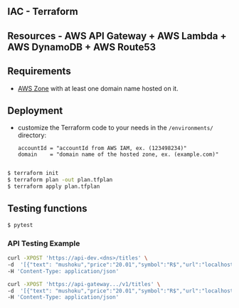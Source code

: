 ## IAC - Terraform
## Resources - AWS API Gateway + AWS Lambda + AWS DynamoDB + AWS Route53

## Requirements
- [AWS Zone](https://aws.amazon.com/route53/pricing/zone-pricing/) with at least one domain name hosted on it.

## Deployment
- customize the Terraform code to your needs in the `/environments/` directory:
  ```HCL
  accountId = "accountId from AWS IAM, ex. (123498234)"
  domain    = "domain name of the hosted zone, ex. (example.com)"
  ```
  ```
```bash
$ terraform init
$ terraform plan -out plan.tfplan
$ terraform apply plan.tfplan
```

## Testing functions
```bash
$ pytest
```

### API Testing Example

```bash
curl -XPOST 'https://api-dev.<dns>/titles' \
-d  '[{"text": "mushoku","price":"20.01","symbol":"R$","url":"localhost","type":"kindle"}]' \
-H 'Content-Type: application/json'

curl -XPOST 'https://api-gateway.../v1/titles' \
-d  '[{"text": "mushoku","price":"20.01","symbol":"R$","url":"localhost","type":"kindle"}]' \
-H 'Content-Type: application/json'
```